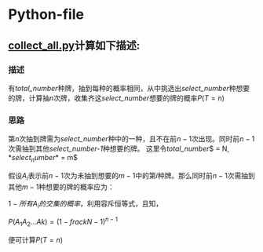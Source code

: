 # Python-file

## [collect_all.py](https://github.com/PatYoung/Python-file/blob/master/collect_all.py)计算如下描述:

### 描述

有*total_number*种牌，抽到每种的概率相同，从中挑选出*select_number*种想要的牌，计算抽$n$次牌，收集齐这*select_number*想要的牌的概率$P(T=n)$

### 思路

第$n$次抽到牌需为*select_number*种中的一种，且不在前$n-1$次出现。同时前$n-1$次需抽到其他*select_number-1*种想要的牌。
这里令*total_number*$ = N$, *select_number*$ = m$

假设$A_{i}$表示前$n-1$次为未抽到想要的$m-1$中的第$i$种牌。那么同时前$n-1$次需抽到其他$m-1$种想要的牌的概率应为：

$1-所有A_{i}的交集的概率$，利用容斥恒等式，且知，

$P(A_{1}A_{2}...A{k}) = (1-frac{k}{N-1})^{n-1}$

便可计算$P(T=n)$
